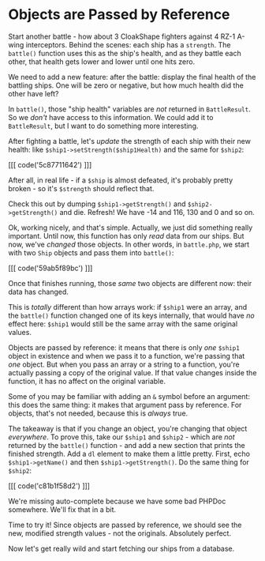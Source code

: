 # Objects are Passed by Reference

Start another battle - how about 3 CloakShape fighters against 4 RZ-1 A-wing
interceptors. Behind the scenes: each ship has a `strength`. The `battle()`
function uses this as the ship's health, and as they battle each other, that
health gets lower and lower until one hits zero.

We need to add a new feature: after the battle: display the final health of the battling
ships. One will be zero or negative, but how much health did the other have left?

In `battle()`, those "ship health" variables are *not* returned in `BattleResult`.
So we *don't* have access to this information. We could add it to `BattleResult`,
but I want to do something more interesting.

After fighting a battle, let's *update* the strength of each ship with their
new health: like `$ship1->setStrength($ship1Health)` and the same for `$ship2`:

[[[ code('5c87711642') ]]]

After all, in real life - if a `$ship` is almost defeated, it's probably
pretty broken - so it's `$strength` should reflect that.

Check this out by dumping `$ship1->getStrength()` and `$ship2->getStrength()`
and die. Refresh! We have -14 and 116, 130 and 0 and so on.

Ok, working nicely, and that's simple. Actually, we just did something really
important. Until now, this function has only *read* data from our ships. But
now, we've *changed* those objects. In other words, in `battle.php`, we start
with two `Ship` objects and pass them into `battle()`:

[[[ code('59ab5f89bc') ]]]

Once that finishes running, those *same* two objects are different now: their 
data has changed.

This is *totally* different than how arrays work: if `$ship1` were an array,
and the `battle()` function changed one of its keys internally, that would
have *no* effect here: `$ship1` would still be the same array with the same
original values.

Objects are passed by reference: it means that there is only *one* `$ship1`
object in existence and when we pass it to a function, we're passing that
*one* object. But when you pass an array or a string to a function, you're
actually passing a copy of the original value. If that value changes inside
the function, it has no affect on the original variable.

Some of you may be familiar with adding an `&` symbol before an argument:
this does the same thing: it makes that argument pass by reference. For objects,
that's not needed, because this is *always* true.

The takeaway is that if you change an object, you're changing that object
*everywhere*. To prove this, take our `$ship1` and `$ship2` - which are *not*
returned by the `battle()` function - and add a new section that prints the
finished strength. Add a `dl` element to make them a little pretty. First,
echo `$ship1->getName()` and then `$ship1->getStrength()`. Do the same thing
for `$ship2`:

[[[ code('c81b1f58d2') ]]]

We're missing auto-complete because we have some bad PHPDoc somewhere. We'll
fix that in a bit.

Time to try it! Since objects are passed by reference, we should see the
new, modified strength values - not the originals. Absolutely perfect.

Now let's get really wild and start fetching our ships from a database.
